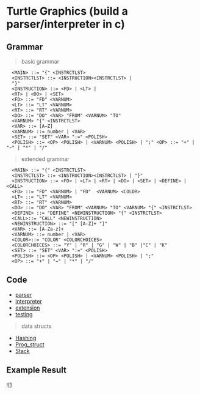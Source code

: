 # Turtle Graphics (build a parser/interpreter in c)

## Grammar
> basic grammar
```
  <MAIN> ::= "{" <INSTRCTLST>
  <INSTRCTLST> ::= <INSTRUCTION><INSTRCTLST> |
  "}"
  <INSTRUCTION> ::= <FD> | <LT> |
  <RT> | <DO> | <SET>
  <FD> ::= "FD" <VARNUM>
  <LT> ::= "LT" <VARNUM>
  <RT> ::= "RT" <VARNUM>
  <DO> ::= "DO" <VAR> "FROM" <VARNUM> "TO"
  <VARNUM> "{" <INSTRCTLST>
  <VAR> ::= [A−Z]
  <VARNUM> ::= number | <VAR>
  <SET> ::= "SET" <VAR> ":=" <POLISH>
  <POLISH> ::= <OP> <POLISH> | <VARNUM> <POLISH> | ";" <OP> ::= "+" | "−" | "*" | "/"
```

> extended grammar
```
  <MAIN> ::= "{" <INSTRCTLST>
  <INSTRCTLST> ::= <INSTRUCTION><INSTRCTLST> | "}"
  <INSTRUCTION> ::= <FD> | <LT> | <RT> | <DO> | <SET> | <DEFINE> | <CALL>
  <FD> ::= "FD" <VARNUM> | "FD"  <VARNUM> <COLOR>
  <LT> ::= "LT" <VARNUM>
  <RT> ::= "RT" <VARNUM>
  <DO> ::= "DO" <VAR> "FROM" <VARNUM> "TO" <VARNUM> "{" <INSTRCTLST>
  <DEFINE> ::= "DEFINE" <NEWINSTRUCTION> "{" <INSTRCTLST>
  <CALL>::= "CALL" <NEWINSTRUCTION>
  <NEWINSTRUCTION> ::= "[" [A-Z]+ "]"
  <VAR> ::= [A-Za-z]+
  <VARNUM> ::= number | <VAR>
  <COLOR>::= "COLOR" <COLORCHOICES>
  <COLORCHOICES> ::= "Y" | "R" | "G" | "W" | "B" |"C" | "K"
  <SET> ::= "SET" <VAR> ":=" <POLISH>
  <POLISH> ::= <OP> <POLISH> | <VARNUM> <POLISH> | ";"
  <OP> ::= "+" | "−" | "*" | "/"
```

## Code
- [parser](https://github.com/Lizhao-Liu/projects/tree/main/code/Parser)
- [interpreter](https://github.com/Lizhao-Liu/projects/tree/main/code/Interpreter)
- [extension](https://github.com/Lizhao-Liu/projects/tree/main/code/Exten)
- [testing](https://github.com/Lizhao-Liu/projects/tree/main/code/test)
> data structs
- [Hashing](https://github.com/Lizhao-Liu/projects/tree/main/code/Hashing)
- [Prog_struct](https://github.com/Lizhao-Liu/projects/tree/main/code/Prog_struct)
- [Stack](https://github.com/Lizhao-Liu/projects/tree/main/code/Stack)

## Example Result
![]
